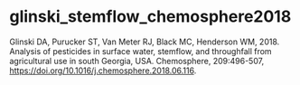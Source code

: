 # glinski_stemflow_chemosphere2018
Glinski DA, Purucker ST, Van Meter RJ, Black MC, Henderson WM, 2018. Analysis of pesticides in surface water, stemflow, and throughfall from agricultural use in south Georgia, USA. Chemosphere, 209:496-507, https://doi.org/10.1016/j.chemosphere.2018.06.116. 
